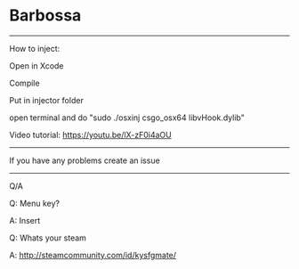 # Barbossa
---

How to inject:

Open in Xcode

Compile

Put in injector folder

open terminal and do "sudo ./osxinj csgo_osx64 libvHook.dylib"

Video tutorial: https://youtu.be/lX-zF0i4aOU

---

If you have any problems create an issue

---

Q/A

Q: Menu key?

A: Insert

Q: Whats your steam

A: http://steamcommunity.com/id/kysfgmate/
